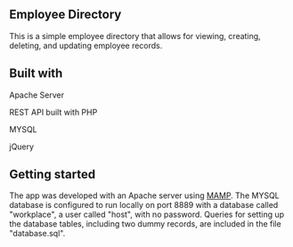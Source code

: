 ## Employee Directory

This is a simple employee directory that allows for viewing, creating, deleting, and updating employee records.

## Built with

Apache Server

REST API built with PHP

MYSQL

jQuery

## Getting started

The app was developed with an Apache server using [MAMP](https://www.mamp.info/en/). The MYSQL database is configured to run locally on port 8889 with a database called "workplace", a user called "host", with no password. Queries for setting up the database tables, including two dummy records, are included in the file "database.sql".
